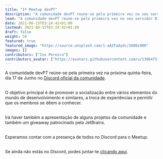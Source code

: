 ```yaml
---
title: "1º Meetup devPT"
description: "A comunidade devPT reune-se pela primeira vez no seu servidor Discord. Vão haver talks, projetos, um pouco de socialização e algumas surpresas!"
lead: "A comunidade devPT reune-se pela primeira vez no seu servidor Discord. Vão haver talks, projetos, um pouco de socialização e algumas surpresas!"
date: 2021-06-15T03:24:42+01:00
lastmod: 2021-06-15T03:24:42+01:00
draft: false
weight: 50
featured: true
featured_image: "https://source.unsplash.com/1-aA2Fadydc/1600x900"
images: []
contributors: ["Ivo Pereira"]
contributors_avatar: ["https://avatars.githubusercontent.com/u/1396475?v=4"]
---
```


A comunidade devPT reúne-se pela primeira vez na próxima quinta-feira, dia 17 de Junho no <a href="https://discord.gg/52apEBYQb2" target="_blank">Discord oficial da comunidade</a>.<br /><br />

O objetivo principal é de promover a socialização entre vários elementos do mundo de desenvolvimento e similares, a troca de experiências e permitir que os membros se dêem a conhecer.<br /><br />

Irá haver também a apresentação de alguns projetos da comunidade e também um giveaway patrocinado pela JetBrains.<br /><br />

Esperamos contar com a presença de todos no Discord para o Meetup.<br /><br />

Se ainda não estás no Discord, podes juntar-te <a href="https://discord.gg/52apEBYQb2" target="_blank">clicando aqui</a>.
